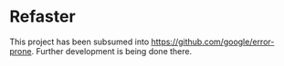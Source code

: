 # Refaster

This project has been subsumed into https://github.com/google/error-prone.  Further development is being done there.
